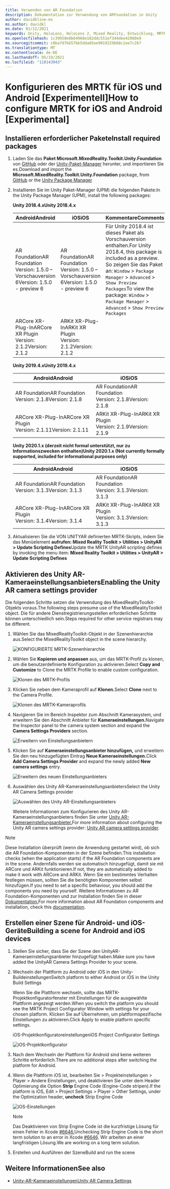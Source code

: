 ```yaml
---
title: Verwenden von AR Foundation
description: Dokumentation zur Verwendung von ARFoundation in Unity
author: davidkline-ms
ms.author: davidkl
ms.date: 01/12/2021
keywords: Unity, HoloLens, HoloLens 2, Mixed Reality, Entwicklung, MRTK, AR Core, AR Kit
ms.openlocfilehash: 1c39950e8b64968e182ddc551ef344dee42060e9
ms.sourcegitcommit: c0ba7d7bb57bb5dda65ee9019229b68c2ee7c267
ms.translationtype: MT
ms.contentlocale: de-DE
ms.lasthandoff: 05/19/2021
ms.locfileid: "110143943"
---
```

# <a name="how-to-configure-mrtk-for-ios-and-android-experimental"></a><span data-ttu-id="6bb4d-104">Konfigurieren des MRTK für iOS und Android [Experimentell]</span><span class="sxs-lookup"><span data-stu-id="6bb4d-104">How to configure MRTK for iOS and Android [Experimental]</span></span>

## <a name="install-required-packages"></a><span data-ttu-id="6bb4d-105">Installieren erforderlicher Pakete</span><span class="sxs-lookup"><span data-stu-id="6bb4d-105">Install required packages</span></span>

1. <span data-ttu-id="6bb4d-106">Laden Sie das **Paket Microsoft.MixedReality.Toolkit.Unity.Foundation** von [GitHub](https://github.com/microsoft/MixedRealityToolkit-Unity/releases/tag/v2.3.0) oder der [Unity-Paket-Manager](../configuration/usingupm.md) herunter, und importieren Sie es.</span><span class="sxs-lookup"><span data-stu-id="6bb4d-106">Download and import the **Microsoft.MixedReality.Toolkit.Unity.Foundation** package, from [GitHub](https://github.com/microsoft/MixedRealityToolkit-Unity/releases/tag/v2.3.0) or the [Unity Package Manager](../configuration/usingupm.md)</span></span>

1. <span data-ttu-id="6bb4d-107">Installieren Sie im Unity Paket-Manager (UPM) die folgenden Pakete:</span><span class="sxs-lookup"><span data-stu-id="6bb4d-107">In the Unity Package Manager (UPM), install the following packages:</span></span>

    <span data-ttu-id="6bb4d-108">**Unity 2018.4.x**</span><span class="sxs-lookup"><span data-stu-id="6bb4d-108">**Unity 2018.4.x**</span></span>

    | <span data-ttu-id="6bb4d-109">**Android**</span><span class="sxs-lookup"><span data-stu-id="6bb4d-109">**Android**</span></span> | <span data-ttu-id="6bb4d-110">**iOS**</span><span class="sxs-lookup"><span data-stu-id="6bb4d-110">**iOS**</span></span> | <span data-ttu-id="6bb4d-111">Kommentare</span><span class="sxs-lookup"><span data-stu-id="6bb4d-111">Comments</span></span> |
    | --- | --- | --- |
    | <span data-ttu-id="6bb4d-112">AR Foundation</span><span class="sxs-lookup"><span data-stu-id="6bb4d-112">AR Foundation</span></span>  <br/> <span data-ttu-id="6bb4d-113">Version: 1.5.0 – Vorschauversion 6</span><span class="sxs-lookup"><span data-stu-id="6bb4d-113">Version: 1.5.0 - preview 6</span></span> | <span data-ttu-id="6bb4d-114">AR Foundation</span><span class="sxs-lookup"><span data-stu-id="6bb4d-114">AR Foundation</span></span>  <br/> <span data-ttu-id="6bb4d-115">Version: 1.5.0 – Vorschauversion 6</span><span class="sxs-lookup"><span data-stu-id="6bb4d-115">Version: 1.5.0 - preview 6</span></span> | <span data-ttu-id="6bb4d-116">Für Unity 2018.4 ist dieses Paket als Vorschauversion enthalten.</span><span class="sxs-lookup"><span data-stu-id="6bb4d-116">For Unity 2018.4, this package is included as a preview.</span></span> <span data-ttu-id="6bb4d-117">So zeigen Sie das Paket an: `Window` > `Package Manager` > `Advanced` > `Show Preview Packages`</span><span class="sxs-lookup"><span data-stu-id="6bb4d-117">To view the package: `Window` > `Package Manager` > `Advanced` > `Show Preview Packages`</span></span> |
    | <span data-ttu-id="6bb4d-118">ARCore XR-Plug-In</span><span class="sxs-lookup"><span data-stu-id="6bb4d-118">ARCore XR Plugin</span></span> <br/> <span data-ttu-id="6bb4d-119">Version: 2.1.2</span><span class="sxs-lookup"><span data-stu-id="6bb4d-119">Version: 2.1.2</span></span> | <span data-ttu-id="6bb4d-120">ARKit XR-Plug-In</span><span class="sxs-lookup"><span data-stu-id="6bb4d-120">ARKit XR Plugin</span></span> <br/> <span data-ttu-id="6bb4d-121">Version: 2.1.2</span><span class="sxs-lookup"><span data-stu-id="6bb4d-121">Version: 2.1.2</span></span> | |

    <span data-ttu-id="6bb4d-122">**Unity 2019.4.x**</span><span class="sxs-lookup"><span data-stu-id="6bb4d-122">**Unity 2019.4.x**</span></span>

    | <span data-ttu-id="6bb4d-123">**Android**</span><span class="sxs-lookup"><span data-stu-id="6bb4d-123">**Android**</span></span> | <span data-ttu-id="6bb4d-124">**iOS**</span><span class="sxs-lookup"><span data-stu-id="6bb4d-124">**iOS**</span></span> |
    | --- | --- |
    | <span data-ttu-id="6bb4d-125">AR Foundation</span><span class="sxs-lookup"><span data-stu-id="6bb4d-125">AR Foundation</span></span>  <br/> <span data-ttu-id="6bb4d-126">Version: 2.1.8</span><span class="sxs-lookup"><span data-stu-id="6bb4d-126">Version: 2.1.8</span></span> |  <span data-ttu-id="6bb4d-127">AR Foundation</span><span class="sxs-lookup"><span data-stu-id="6bb4d-127">AR Foundation</span></span>  <br/> <span data-ttu-id="6bb4d-128">Version: 2.1.8</span><span class="sxs-lookup"><span data-stu-id="6bb4d-128">Version: 2.1.8</span></span> |
    | <span data-ttu-id="6bb4d-129">ARCore XR-Plug-In</span><span class="sxs-lookup"><span data-stu-id="6bb4d-129">ARCore XR Plugin</span></span> <br/> <span data-ttu-id="6bb4d-130">Version: 2.1.11</span><span class="sxs-lookup"><span data-stu-id="6bb4d-130">Version: 2.1.11</span></span> | <span data-ttu-id="6bb4d-131">ARKit XR-Plug-In</span><span class="sxs-lookup"><span data-stu-id="6bb4d-131">ARKit XR Plugin</span></span> <br/> <span data-ttu-id="6bb4d-132">Version: 2.1.9</span><span class="sxs-lookup"><span data-stu-id="6bb4d-132">Version: 2.1.9</span></span> |

    <span data-ttu-id="6bb4d-133">**Unity 2020.1.x (derzeit nicht formal unterstützt, nur zu Informationszwecken enthalten)**</span><span class="sxs-lookup"><span data-stu-id="6bb4d-133">**Unity 2020.1.x (Not currently formally supported, included for informational purposes only)**</span></span>

    | <span data-ttu-id="6bb4d-134">**Android**</span><span class="sxs-lookup"><span data-stu-id="6bb4d-134">**Android**</span></span> | <span data-ttu-id="6bb4d-135">**iOS**</span><span class="sxs-lookup"><span data-stu-id="6bb4d-135">**iOS**</span></span> |
    | --- | --- |
    | <span data-ttu-id="6bb4d-136">AR Foundation</span><span class="sxs-lookup"><span data-stu-id="6bb4d-136">AR Foundation</span></span>  <br/> <span data-ttu-id="6bb4d-137">Version: 3.1.3</span><span class="sxs-lookup"><span data-stu-id="6bb4d-137">Version: 3.1.3</span></span> |  <span data-ttu-id="6bb4d-138">AR Foundation</span><span class="sxs-lookup"><span data-stu-id="6bb4d-138">AR Foundation</span></span>  <br/> <span data-ttu-id="6bb4d-139">Version: 3.1.3</span><span class="sxs-lookup"><span data-stu-id="6bb4d-139">Version: 3.1.3</span></span> |
    | <span data-ttu-id="6bb4d-140">ARCore XR-Plug-In</span><span class="sxs-lookup"><span data-stu-id="6bb4d-140">ARCore XR Plugin</span></span> <br/> <span data-ttu-id="6bb4d-141">Version: 3.1.4</span><span class="sxs-lookup"><span data-stu-id="6bb4d-141">Version: 3.1.4</span></span> | <span data-ttu-id="6bb4d-142">ARKit XR-Plug-In</span><span class="sxs-lookup"><span data-stu-id="6bb4d-142">ARKit XR Plugin</span></span> <br/> <span data-ttu-id="6bb4d-143">Version: 3.1.3</span><span class="sxs-lookup"><span data-stu-id="6bb4d-143">Version: 3.1.3</span></span> |

1. <span data-ttu-id="6bb4d-144">Aktualisieren Sie die VON UNITYAR definierten MRTK-Skripts, indem Sie das Menüelement **aufrufen: Mixed Reality Toolkit > Utilities > UnityAR > Update Scripting Defines**</span><span class="sxs-lookup"><span data-stu-id="6bb4d-144">Update the MRTK UnityAR scripting defines by invoking the menu item: **Mixed Reality Toolkit > Utilities > UnityAR > Update Scripting Defines**</span></span>

## <a name="enabling-the-unity-ar-camera-settings-provider"></a><span data-ttu-id="6bb4d-145">Aktivieren des Unity AR-Kameraeinstellungsanbieters</span><span class="sxs-lookup"><span data-stu-id="6bb4d-145">Enabling the Unity AR camera settings provider</span></span>

<span data-ttu-id="6bb4d-146">Die folgenden Schritte setzen die Verwendung des MixedRealityToolkit-Objekts voraus.</span><span class="sxs-lookup"><span data-stu-id="6bb4d-146">The following steps presume use of the MixedRealityToolkit object.</span></span> <span data-ttu-id="6bb4d-147">Die für andere Dienstregistrierungsstellen erforderlichen Schritte können unterschiedlich sein.</span><span class="sxs-lookup"><span data-stu-id="6bb4d-147">Steps required for other service registrars may be different.</span></span>

1. <span data-ttu-id="6bb4d-148">Wählen Sie das MixedRealityToolkit-Objekt in der Szenenhierarchie aus.</span><span class="sxs-lookup"><span data-stu-id="6bb4d-148">Select the MixedRealityToolkit object in the scene hierarchy.</span></span>

    ![KONFIGURIERTE MRTK-Szenenhierarchie](../features/images/MRTK_ConfiguredHierarchy.png)

1. <span data-ttu-id="6bb4d-150">Wählen Sie **Kopieren und anpassen** aus, um das MRTK-Profil zu klonen, um die benutzerdefinierte Konfiguration zu aktivieren.</span><span class="sxs-lookup"><span data-stu-id="6bb4d-150">Select **Copy and Customize** to Clone the MRTK Profile to enable custom configuration.</span></span>

    ![Klonen des MRTK-Profils](../features/images/camera-system/CloneProfileARFoundation.png)

1. <span data-ttu-id="6bb4d-152">Klicken Sie neben dem Kameraprofil auf **Klonen.**</span><span class="sxs-lookup"><span data-stu-id="6bb4d-152">Select **Clone** next to the Camera Profile.</span></span>

    ![Klonen des MRTK-Kameraprofils](../features/images/camera-system/CloneCameraProfileARFoundation.png)

1. <span data-ttu-id="6bb4d-154">Navigieren Sie im Bereich Inspektor zum Abschnitt Kamerasystem, und erweitern Sie den Abschnitt Anbieter für **Kameraeinstellungen.**</span><span class="sxs-lookup"><span data-stu-id="6bb4d-154">Navigate the Inspector panel to the camera system section and expand the **Camera Settings Providers** section.</span></span>

    ![Erweitern von Einstellungsanbietern](../features/images/camera-system/ExpandProviders.png)

1. <span data-ttu-id="6bb4d-156">Klicken Sie auf **Kameraeinstellungsanbieter hinzufügen,** und erweitern Sie den neu hinzugefügten Eintrag **Neue Kameraeinstellungen.**</span><span class="sxs-lookup"><span data-stu-id="6bb4d-156">Click **Add Camera Settings Provider** and expand the newly added **New camera settings** entry.</span></span>

    ![Erweitern des neuen Einstellungsanbieters](../features/images/camera-system/ExpandNewProvider.png)

1. <span data-ttu-id="6bb4d-158">Auswählen des Unity AR-Kameraeinstellungsanbieters</span><span class="sxs-lookup"><span data-stu-id="6bb4d-158">Select the Unity AR Camera Settings provider</span></span>

    ![Auswählen des Unity AR-Einstellungsanbieters](../features/images/camera-system/SelectUnityArSettings.png)

    <span data-ttu-id="6bb4d-160">Weitere Informationen zum Konfigurieren des Unity AR-Kameraeinstellungsanbieters finden Sie unter [Unity AR-Kameraeinstellungsanbieter.](../features/camera-system/unity-ar-camera-settings.md)</span><span class="sxs-lookup"><span data-stu-id="6bb4d-160">For more information about configuring the Unity AR camera settings provider: [Unity AR camera settings provider](../features/camera-system/unity-ar-camera-settings.md).</span></span>

> [!NOTE]
> <span data-ttu-id="6bb4d-161">Diese Installation überprüft (wenn die Anwendung gestartet wird), ob sich die AR Foundation-Komponenten in der Szene befinden.</span><span class="sxs-lookup"><span data-stu-id="6bb4d-161">This installation checks (when the application starts) if the AR Foundation components are in the scene.</span></span> <span data-ttu-id="6bb4d-162">Andernfalls werden sie automatisch hinzugefügt, damit sie mit ARCore und ARKit funktionieren.</span><span class="sxs-lookup"><span data-stu-id="6bb4d-162">If not, they are automatically added to make it work with ARCore and ARKit.</span></span>
> <span data-ttu-id="6bb4d-163">Wenn Sie ein bestimmtes Verhalten festlegen müssen, sollten Sie die benötigten Komponenten selbst hinzufügen.</span><span class="sxs-lookup"><span data-stu-id="6bb4d-163">If you need to set a specific behaviour, you should add the components you need by yourself.</span></span>
> <span data-ttu-id="6bb4d-164">Weitere Informationen zu AR Foundation-Komponenten und zur Installation finden Sie in dieser [Dokumentation.](https://docs.unity3d.com/Packages/com.unity.xr.arfoundation@2.2/manual/index.html#samples)</span><span class="sxs-lookup"><span data-stu-id="6bb4d-164">For more information about AR Foundation components and installation, check this [documentation](https://docs.unity3d.com/Packages/com.unity.xr.arfoundation@2.2/manual/index.html#samples).</span></span>

## <a name="building-a-scene-for-android-and-ios-devices"></a><span data-ttu-id="6bb4d-165">Erstellen einer Szene für Android- und iOS-Geräte</span><span class="sxs-lookup"><span data-stu-id="6bb4d-165">Building a scene for Android and iOS devices</span></span>

1. <span data-ttu-id="6bb4d-166">Stellen Sie sicher, dass Sie der Szene den UnityAR-Kameraeinstellungsanbieter hinzugefügt haben.</span><span class="sxs-lookup"><span data-stu-id="6bb4d-166">Make sure you have added the UnityAR Camera Settings Provider to your scene.</span></span>

1. <span data-ttu-id="6bb4d-167">Wechseln der Plattform zu Android oder iOS in den Unity-Buildeinstellungen</span><span class="sxs-lookup"><span data-stu-id="6bb4d-167">Switch platform to either Android or iOS in the Unity Build Settings</span></span>

    <span data-ttu-id="6bb4d-168">Wenn Sie die Plattform wechseln, sollte das MRTK-Projektkonfiguratorfenster mit Einstellungen für die ausgewählte Plattform angezeigt werden.</span><span class="sxs-lookup"><span data-stu-id="6bb4d-168">When you switch the platform you should see the MRTK Project Configurator Window with settings for your chosen platform.</span></span>  <span data-ttu-id="6bb4d-169">Klicken Sie auf Übernehmen, um plattformspezifische Einstellungen zu aktivieren.</span><span class="sxs-lookup"><span data-stu-id="6bb4d-169">Click Apply to enable platform specific settings.</span></span>

    <span data-ttu-id="6bb4d-170">iOS-Projektkonfiguratoreinstellungen</span><span class="sxs-lookup"><span data-stu-id="6bb4d-170">iOS Project Configurator Settings</span></span>

    ![iOS-Projektkonfigurator](../features/images/camera-system/MRTKProjectConfigurator.png)

1. <span data-ttu-id="6bb4d-172">Nach dem Wechseln der Plattform für Android sind keine weiteren Schritte erforderlich.</span><span class="sxs-lookup"><span data-stu-id="6bb4d-172">There are no additional steps after switching the platform for Android.</span></span>

1. <span data-ttu-id="6bb4d-173">Wenn die Plattform iOS ist, bearbeiten Sie > Projekteinstellungen > Player > Andere Einstellungen, und deaktivieren Sie unter dem Header Optimierung die Option **Strip** Engine Code (Engine-Code stripen).</span><span class="sxs-lookup"><span data-stu-id="6bb4d-173">If the platform is iOS, Edit > Project Settings > Player > Other Settings, under the Optimization header, **uncheck** Strip Engine Code</span></span>

    ![iOS-Einstellungen](../features/images/camera-system/UncheckStripEngineCodeiOS.png)

    > [!NOTE]
    > <span data-ttu-id="6bb4d-175">Das Deaktivieren von Strip Engine Code ist die kurzfristige Lösung für einen Fehler in Xcode [#6646.](https://github.com/microsoft/MixedRealityToolkit-Unity/issues/6646)</span><span class="sxs-lookup"><span data-stu-id="6bb4d-175">Unchecking Strip Engine Code is the short term solution to an error in Xcode [#6646](https://github.com/microsoft/MixedRealityToolkit-Unity/issues/6646).</span></span>  <span data-ttu-id="6bb4d-176">Wir arbeiten an einer langfristigen Lösung.</span><span class="sxs-lookup"><span data-stu-id="6bb4d-176">We are working on a long term solution.</span></span>

1. <span data-ttu-id="6bb4d-177">Erstellen und Ausführen der Szene</span><span class="sxs-lookup"><span data-stu-id="6bb4d-177">Build and run the scene</span></span>

## <a name="see-also"></a><span data-ttu-id="6bb4d-178">Weitere Informationen</span><span class="sxs-lookup"><span data-stu-id="6bb4d-178">See also</span></span>

- [<span data-ttu-id="6bb4d-179">Unity-AR-Kameraeinstellungen</span><span class="sxs-lookup"><span data-stu-id="6bb4d-179">Unity AR Camera Settings</span></span>](../features/camera-system/unity-ar-camera-settings.md)
